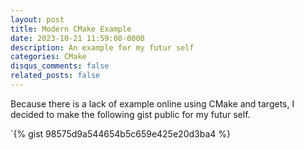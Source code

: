 ```yaml
---
layout: post
title: Modern CMake Example
date: 2023-10-21 11:59:00-0000
description: An example for my futur self
categories: CMake
disqus_comments: false
related_posts: false
---
```


Because there is a lack of example online using CMake and targets, I decided to make the following gist public for my futur self. 

`{% gist 98575d9a544654b5c659e425e20d3ba4 %}